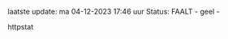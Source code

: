 laatste update: 
ma 04-12-2023 17:46   uur 
Status: FAALT - geel - 
<div class="service Y">httpstat</div>
